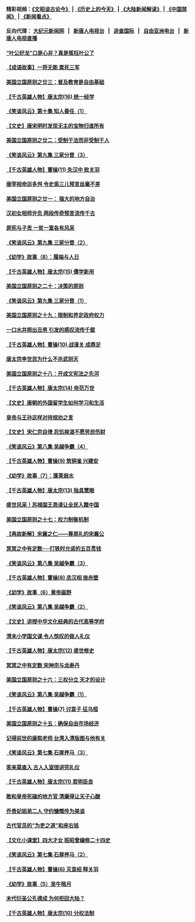 #### 精彩视频：[《文昭谈古论今》](http://107.191.53.159/wenzhao) | [《历史上的今天》](http://107.191.53.159/today-in-history) | [《大陆新闻解读》](http://107.191.53.159/ntdtv-comedy) | [《中国禁闻》](http://107.191.53.159/ntdtv-news) | [《新闻看点》](http://107.191.53.159/news-insight) 

 #### 反向代理： [大纪元新闻网](http://107.191.53.159:10080/) &nbsp;&nbsp;|&nbsp;&nbsp; [新唐人电视台](http://107.191.53.159:8000/) &nbsp;&nbsp;|&nbsp;&nbsp; [追查国际](http://107.191.53.159:10010/) &nbsp;&nbsp;|&nbsp;&nbsp; [自由亚洲电台](http://107.191.53.159:9800/) &nbsp;&nbsp;|&nbsp;&nbsp; [新唐人电视直播](http://107.191.53.159/) 

#### [“叶公好龙”口是心非？真是冤枉叶公了](../pages/nsc975/n11008777.md?t=02171446) 

#### [【成语故事】一将无能 累死三军](../pages/nsc975/n11046538.md?t=02171446) 

#### [美国立国原则之廿三：普及教育是自由基础](../pages/nsc975/n11044655.md?t=02171446) 

#### [【千古英雄人物】唐太宗(16) 统一经学](../pages/nsc975/n8046259.md?t=02171446) 

#### [《笑谈风云》第十集 知人善任（1）](../pages/nsc975/n11032532.md?t=02171446) 

#### [【文史】唐宋明时发现无主的宝物归谁所有](../pages/nsc975/n11036075.md?t=02171446) 

#### [美国立国原则之廿二：受制于法而非受制于人](../pages/nsc975/n11038266.md?t=02171446) 

#### [《笑谈风云》第九集 三家分晋（3）](../pages/nsc975/n11028646.md?t=02171446) 

#### [【千古英雄人物】曹操(11) 失汉中 败关羽](../pages/nsc975/n7783328.md?t=02171446) 

#### [唐宰相命运多舛 令史奚三儿预言丝毫不差](../pages/nsc975/n334750.md?t=02171446) 

#### [美国立国原则之廿一： 强大的地方自治](../pages/nsc975/n11036069.md?t=02171446) 

#### [汉初女相师许负 两段传奇预言流传千古](../pages/nsc975/n11035453.md?t=02171446) 

#### [原宪与子贡 一贫一富各有风采](../pages/nsc975/n11013094.md?t=02171446) 

#### [《笑谈风云》第九集 三家分晋（2）](../pages/nsc975/n11028610.md?t=02171446) 

#### [《幼学》故事（8）：履端与人日](../pages/nsc975/n10990550.md?t=02171446) 

#### [【千古英雄人物】唐太宗(15) 儒学新用](../pages/nsc975/n8046225.md?t=02171446) 

#### [美国立国原则之二十：决策的原则](../pages/nsc975/n11034691.md?t=02171446) 

#### [《笑谈风云》第九集 三家分晋（1）](../pages/nsc975/n11028591.md?t=02171446) 

#### [美国立国原则之十九：限制和界定政府权力](../pages/nsc975/n11023895.md?t=02171446) 

#### [一口水井照出丑男 引发的感叹流传千载](../pages/nsc975/n11004598.md?t=02171446) 

#### [【千古英雄人物】曹操(10) 战潼关 成鼎足](../pages/nsc975/n7779963.md?t=02171446) 

#### [唐太宗李世民为什么不杀武则天](../pages/nsc975/n11034040.md?t=02171446) 

#### [美国立国原则之十八：开成文宪法之先河](../pages/nsc975/n11008526.md?t=02171446) 

#### [【千古英雄人物】唐太宗(14) 帝范万世](../pages/nsc975/n8034234.md?t=02171446) 

#### [【文史】唐朝的外国留学生如何学习和生活](../pages/nsc975/n11010825.md?t=02171446) 

#### [皇帝与王孙这样对待规劝之言](../pages/nsc975/n10994666.md?t=02171446) 

#### [【文史】宋仁宗自律 忍饥挨渴不愿劳民伤财](../pages/nsc975/n10997349.md?t=02171446) 

#### [《笑谈风云》第八集 吴越争霸（4）](../pages/nsc975/n11010924.md?t=02171446) 

#### [【千古英雄人物】曹操(9) 筑铜雀 兴建安](../pages/nsc975/n7662497.md?t=02171446) 

#### [《幼学》故事（7）：蓬莱弱水](../pages/nsc975/n10990547.md?t=02171446) 

#### [【千古英雄人物】唐太宗(13) 独具慧眼](../pages/nsc975/n8034179.md?t=02171446) 

#### [盛世风采！苏禄国王恳请让全民入籍中国](../pages/nsc975/n10992284.md?t=02171446) 

#### [美国立国原则之十七：权力制衡机制](../pages/nsc975/n11002624.md?t=02171446) 

#### [【典故新解】宋襄之仁——尊周礼的宋襄公](../pages/nsc975/n11018653.md?t=02171446) 

#### [冥冥之中有定数──打铁时允诺的五百贯钱](../pages/nsc975/n334213.md?t=02171446) 

#### [《笑谈风云》第八集 吴越争霸（3）](../pages/nsc975/n11010889.md?t=02171446) 

#### [【千古英雄人物】曹操(8) 丞汉相 挫赤壁](../pages/nsc975/n7662490.md?t=02171446) 

#### [《幼学》故事（6）黄帝画野](../pages/nsc975/n10990546.md?t=02171446) 

#### [《笑谈风云》第八集 吴越争霸（2）](../pages/nsc975/n10996834.md?t=02171446) 

#### [【文史】讲授中华文化经典的古代高等学府](../pages/nsc975/n11003895.md?t=02171446) 

#### [清末小学国文课 令人惊叹的做人礼仪](../pages/nsc975/n10980226.md?t=02171446) 

#### [【千古英雄人物】唐太宗(12) 盛世修史](../pages/nsc975/n8034115.md?t=02171446) 

#### [冥冥之中有定数 宋神宗与龙寿丹](../pages/nsc975/n11008770.md?t=02171446) 

#### [美国立国原则之十六：三权分立 天才的设计](../pages/nsc975/n10991293.md?t=02171446) 

#### [《笑谈风云》第八集 吴越争霸（1）](../pages/nsc975/n10987751.md?t=02171446) 

#### [【千古英雄人物】曹操(7) 讨袁子 征乌桓](../pages/nsc975/n7662459.md?t=02171446) 

#### [美国立国原则之十五：确保自由市场经济](../pages/nsc975/n10957715.md?t=02171446) 

#### [记得前世的康熙老师 台湾入清版图与他有关](../pages/nsc975/n11004761.md?t=02171446) 

#### [《笑谈风云》第七集 石屋养马（3）](../pages/nsc975/n10964155.md?t=02171446) 

#### [客来莫直入 古人入室很讲究礼仪](../pages/nsc975/n11002636.md?t=02171446) 

#### [【千古英雄人物】唐太宗(11) 君明臣良](../pages/nsc975/n8030388.md?t=02171446) 

#### [敢和皇帝死磕的地方官 清廉得让天子心酸](../pages/nsc975/n10999336.md?t=02171446) 

#### [乔贵妃姐弟二人 守约慷慨传为美谈](../pages/nsc975/n10842491.md?t=02171446) 

#### [古代官员的“为吏之道”和座右铭](../pages/nsc975/n10989890.md?t=02171446) 

#### [【文化小课堂】四大才女 班昭曾编修二十四史](../pages/nsc975/n10996143.md?t=02171446) 

#### [《笑谈风云》第七集 石屋养马（2）](../pages/nsc975/n10964109.md?t=02171446) 

#### [【千古英雄人物】曹操(6) 灭袁绍 释关羽](../pages/nsc975/n7662436.md?t=02171446) 

#### [《幼学》故事（5）吴牛喘月](../pages/nsc975/n10806013.md?t=02171446) 

#### [末代衍圣公孔德成 为何拒回大陆？](../pages/nsc975/n10992548.md?t=02171446) 

#### [【千古英雄人物】唐太宗(10) 分权法制](../pages/nsc975/n8025970.md?t=02171446) 


